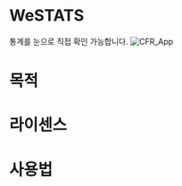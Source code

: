 WeSTATS
==============
통계를 눈으로 직접 확인 가능합니다.
![CFR_App](./img/README_logo.png)

목적
==============


라이센스
==============


사용법
==============


